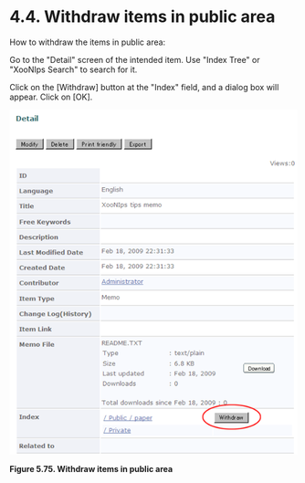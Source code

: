 # 4.4. Withdraw items in public area

How to withdraw the items in public area:

Go to the "Detail" screen of the intended item. Use "Index Tree" or "XooNIps Search" to search for it.

Click on the \[Withdraw\] button at the "Index" field, and a dialog box will appear. Click on \[OK\].

![Withdraw items in public area](../../.gitbook/assets/xoonips-operate59.png)

**Figure 5.75. Withdraw items in public area**

